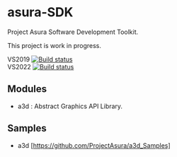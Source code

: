 # asura-SDK
Project Asura Software Development Toolkit.

This project is work in progress.

VS2019 [![Build status](https://ci.appveyor.com/api/projects/status/19xhfhxly7bthnvh?svg=true)](https://ci.appveyor.com/project/ProjectAsura/asura-sdk)  
VS2022 [![Build status](https://ci.appveyor.com/api/projects/status/87v880ck9olcspjy?svg=true)](https://ci.appveyor.com/project/ProjectAsura/asura-sdk-6x1dn)  

## Modules

* a3d  : Abstract Graphics API Library.

## Samples

* a3d [https://github.com/ProjectAsura/a3d_Samples]
